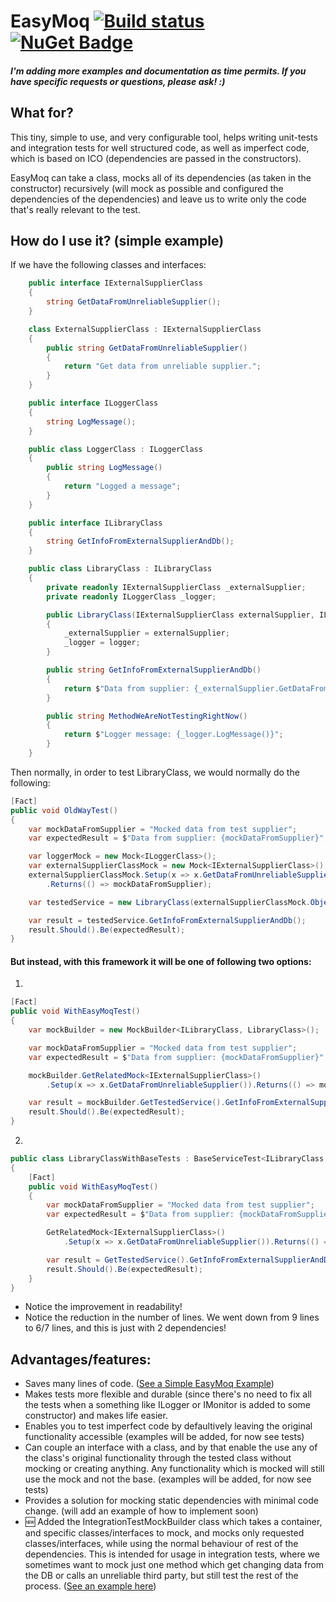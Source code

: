 # EasyMoq  [![Build status](https://ci.appveyor.com/api/projects/status/km7el3evvelhtl6f/branch/master?svg=true)](https://ci.appveyor.com/project/OshryHorn/easymoq/branch/master) [![NuGet Badge](https://buildstats.info/nuget/EasyMoq)](https://www.nuget.org/packages/EasyMoq/)

##### I'm adding more examples and documentation as time permits. If you have specific requests or questions, please ask! :)

## What for?
This tiny, simple to use, and very configurable tool, helps writing unit-tests and integration tests for well structured code, as well as imperfect code, which is based on ICO (dependencies are passed in the constructors).

EasyMoq can take a class, mocks all of its dependencies (as taken in the constructor) recursively (will mock as possible and configured the dependencies of the dependencies) and leave us to write only the code that's really relevant to the test.

## How do I use it? (simple example)
If we have the following classes and interfaces:
```csharp
    public interface IExternalSupplierClass
    {
        string GetDataFromUnreliableSupplier();
    }

    class ExternalSupplierClass : IExternalSupplierClass
    {
        public string GetDataFromUnreliableSupplier()
        {
            return "Get data from unreliable supplier.";
        }
    }

    public interface ILoggerClass
    {
        string LogMessage();
    }

    public class LoggerClass : ILoggerClass
    {
        public string LogMessage()
        {
            return "Logged a message";
        }
    }

    public interface ILibraryClass
    {
        string GetInfoFromExternalSupplierAndDb();
    }

    public class LibraryClass : ILibraryClass
    {
        private readonly IExternalSupplierClass _externalSupplier;
        private readonly ILoggerClass _logger;

        public LibraryClass(IExternalSupplierClass externalSupplier, ILoggerClass logger)
        {
            _externalSupplier = externalSupplier;
            _logger = logger;
        }

        public string GetInfoFromExternalSupplierAndDb()
        {
            return $"Data from supplier: {_externalSupplier.GetDataFromUnreliableSupplier()}";
        }

        public string MethodWeAreNotTestingRightNow()
        {
            return $"Logger message: {_logger.LogMessage()}";
        }
    }
```
Then normally, in order to test LibraryClass, we would normally do the following:
```csharp
[Fact]
public void OldWayTest()
{
    var mockDataFromSupplier = "Mocked data from test supplier";
    var expectedResult = $"Data from supplier: {mockDataFromSupplier}";

    var loggerMock = new Mock<ILoggerClass>();
    var externalSupplierClassMock = new Mock<IExternalSupplierClass>();
    externalSupplierClassMock.Setup(x => x.GetDataFromUnreliableSupplier())
        .Returns(() => mockDataFromSupplier);

    var testedService = new LibraryClass(externalSupplierClassMock.Object, loggerMock.Object);

    var result = testedService.GetInfoFromExternalSupplierAndDb();
    result.Should().Be(expectedResult);
}
```
#### But instead, with this framework it will be one of following two options:
1.
```csharp
[Fact]
public void WithEasyMoqTest()
{
    var mockBuilder = new MockBuilder<ILibraryClass, LibraryClass>();

    var mockDataFromSupplier = "Mocked data from test supplier";
    var expectedResult = $"Data from supplier: {mockDataFromSupplier}";

    mockBuilder.GetRelatedMock<IExternalSupplierClass>()
        .Setup(x => x.GetDataFromUnreliableSupplier()).Returns(() => mockDataFromSupplier);

    var result = mockBuilder.GetTestedService().GetInfoFromExternalSupplierAndDb();
    result.Should().Be(expectedResult);
}
```
2.
```csharp
public class LibraryClassWithBaseTests : BaseServiceTest<ILibraryClass, LibraryClass>
{
    [Fact]
    public void WithEasyMoqTest()
    {
        var mockDataFromSupplier = "Mocked data from test supplier";
        var expectedResult = $"Data from supplier: {mockDataFromSupplier}";

        GetRelatedMock<IExternalSupplierClass>()
            .Setup(x => x.GetDataFromUnreliableSupplier()).Returns(() => mockDataFromSupplier);

        var result = GetTestedService().GetInfoFromExternalSupplierAndDb();
        result.Should().Be(expectedResult);
    }
}
```
* Notice the improvement in readability!
* Notice the reduction in the number of lines. We went down from 9 lines to 6/7 lines, and this is just with 2 dependencies!

## Advantages/features:
- Saves many lines of code. ([See a Simple EasyMoq Example](https://github.com/Oshryh/EasyMoq/wiki/Simple-Mock-2))
- Makes tests more flexible and durable (since there's no need to fix all the tests when a something like ILogger or IMonitor is added to some constructor) and makes life easier.
- Enables you to test imperfect code by defaultively leaving the original functionality accessible (examples will be added, for now see tests)
- Can couple an interface with a class, and by that enable the use any of the class's original functionality through the tested class without mocking or creating anything. Any functionality which is mocked will still use the mock and not the base. (examples will be added, for now see tests)
- Provides a solution for mocking static dependencies with minimal code change. (will add an example of how to implement soon)
- 🆕 Added the IntegrationTestMockBuilder class which takes a container, and specific classes/interfaces to mock, and mocks only requested classes/interfaces, while using the normal behaviour of rest of the dependencies. This is intended for usage in integration tests, where we sometimes want to mock just one method which get changing data from the DB or calls an unreliable third party, but still test the rest of the process. ([See an example here](https://github.com/Oshryh/EasyMoq/wiki/Integration-Test-Mock-1))
